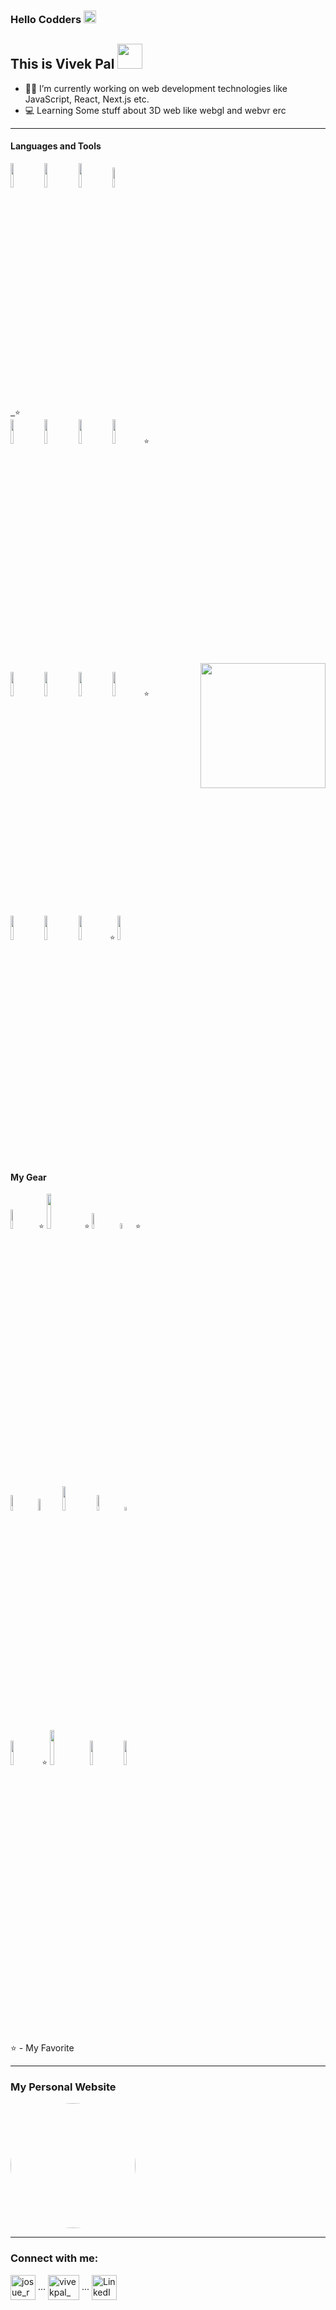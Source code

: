 ### Hello Codders <img src="https://raw.githubusercontent.com/iampavangandhi/iampavangandhi/master/gifs/Hi.gif" width="20px">

## This is Vivek Pal <img src="https://media.giphy.com/media/WUlplcMpOCEmTGBtBW/giphy.gif" width="40">

- 👨‍💻 I’m currently working on web development technologies like JavaScript, React, Next.js etc.
- 💻 Learning Some stuff about 3D web like webgl and webvr erc

---

#### Languages and Tools

<p align="left">
  <code><a href="https://www.javascript.com"><img width="10%" src="https://www.vectorlogo.zone/logos/javascript/javascript-ar21.svg"></a></code>
  <code><a href="https://www.typescriptlang.org"><img width="10%" src="https://www.vectorlogo.zone/logos/typescriptlang/typescriptlang-ar21.svg"></a></code>
  <code><a href="https://reactjs.org"><img width="10%" src="https://www.vectorlogo.zone/logos/reactjs/reactjs-ar21.svg"></a></code>
  <code><a href="https://nextjs.org"><img width="9%" src="https://upload.wikimedia.org/wikipedia/commons/thumb/8/8e/Nextjs-logo.svg/1920px-Nextjs-logo.svg.png">
 </a>⭐</code>
  <br />
  <code><a href="https://nodejs.org/"><img width="10%" src="https://www.vectorlogo.zone/logos/nodejs/nodejs-ar21.svg"></a></code>
  <code><a href="https://expressjs.com"><img width="10%" src="https://www.vectorlogo.zone/logos/expressjs/expressjs-ar21.svg"></a></code>
  <code><a href="https://www.npmjs.com"><img width="10%" src="https://www.vectorlogo.zone/logos/npmjs/npmjs-ar21.svg"></a></code>
  <code><a href="https://yarnpkg.com"><img width="10%" src="https://www.vectorlogo.zone/logos/yarnpkg/yarnpkg-ar21.svg"></a>⭐</code>
  <br />
  
  <img src="https://media.giphy.com/media/RbDKaczqWovIugyJmW/giphy.gif" width="200" align="right">
  
  <code><a href="https://www.python.org"><img width="10%" src="https://www.vectorlogo.zone/logos/python/python-ar21.svg"></a></code>
  <code><a href="https://flask.palletsprojects.com/en/2.0.x/"><img width="10%" src="https://www.vectorlogo.zone/logos/pocoo_flask/pocoo_flask-ar21.svg"></a></code>
  <code><a href="https://getbootstrap.com"><img width="10%" src="https://www.vectorlogo.zone/logos/getbootstrap/getbootstrap-ar21.svg"></a></code>
  <code><a href="https://tailwindcss.com"><img width="10%" src="https://miro.medium.com/max/1400/1*mUISLg4ghf6QYT_f1-cnlg.png"></a>⭐</code>
  <br />
  <code><a href="https://www.docker.com"><img width="10%" src="https://www.vectorlogo.zone/logos/docker/docker-ar21.svg"></a></code>
  <code><a href="https://www.sqlite.org/index.html"><img width="10%" src="https://www.vectorlogo.zone/logos/sqlite/sqlite-ar21.svg"></a></code>
  <code><a href="https://www.mongodb.com"><img width="10%" src="https://www.vectorlogo.zone/logos/mongodb/mongodb-ar21.svg"></a>⭐</code>
  <code><a href="https://git-scm.com"><img width="10%" src="https://www.vectorlogo.zone/logos/git-scm/git-scm-ar21.svg"></a></code>
   <br />
</p>

#### My Gear

<p align="left">
  <code><a href="https://wiki.archlinux.org/title/Arch_Linux"><img width="9%" src="https://www.vectorlogo.zone/logos/archlinux/archlinux-ar21.svg"></a>⭐</code>
  <code><a href="https://endeavouros.com"><img width="12%" src="https://i0.wp.com/endeavouros.com/wp-content/uploads/2021/04/Endeavour-horizontal-white.png?w=690&ssl=1"></a>⭐</code>
  <code><a href="https://www.gnome.org"><img width="8%" src="https://www.vectorlogo.zone/logos/gnome/gnome-ar21.svg"></a></code>
  <code><a href="https://alacritty.org"><img width="5%" src="https://upload.wikimedia.org/wikipedia/commons/thumb/9/90/Alacritty_logo.svg/1024px-Alacritty_logo.svg.png"></a>⭐</code>
  <br />
  <code><a href="https://www.vim.org"><img width="8%" src="https://www.vectorlogo.zone/logos/vim/vim-ar21.svg"></a></code>
  <code><a href="https://www.nano-editor.org"><img width="7%" src="https://arkit.co.in/wp-content/uploads/2016/10/Editing-Viewing-Text-files-using-Nano-text-editor-RHEL-7.png"></a></code>
  <code><a href="https://atom.io"><img width="10%" src="https://www.vectorlogo.zone/logos/atom_io/atom_io-ar21.svg"></a></code>
  <code><a href="https://code.visualstudio.com"><img width="8%" src="https://code.visualstudio.com/opengraphimg/opengraph-blog.png"></a></code>
  <code><a href="https://www.mozilla.org/en-US/firefox/"><img width="4%" src="https://www.vectorlogo.zone/logos/firefox/firefox-icon.svg"></a></code>
  <br />
  <code><a href="https://obsidian.md"><img width="10%" src="https://www.dmuth.org/wp-content/uploads/2021/03/obsidian-logo.png"></a>⭐</code>
  <code><a href="https://www.blender.org"><img width="12%" src="https://download.blender.org/branding/blender_logo_socket.png"></a></code>
  <code><a href="https://vivaldi.com"><img width="10%" src="https://logos-download.com/wp-content/uploads/2019/06/Vivaldi_Logo_new_full.png"></a></code>
  <code><a href="https://www.gimp.org"><img width="10%" src="https://www.vectorlogo.zone/logos/gimp/gimp-ar21.svg"></a></code>
  <br />
</p>
<br>
⭐ - My Favorite
<br>

---
### My Personal Website

<a href="https://vivekpal.vercel.app"><img src="https://i.ibb.co/Z1hKgVV/Vanilla-0-5s-267px-1.gif" width="200px" style="border-radius:50%" /></a>


---

<h3>Connect with me:</h3>

<p>
   <a href="https://instagram.com/vivekthinks/" target="blank"><img align="center" src="https://www.citypng.com/public/uploads/preview/purple-neon-instagram-logo-icon-png-31629066942dqrhid0kut.png" alt="josue_rojasv" height="40" width="40" /></a> ...
 <a href="https://twitter.com/vivekpal_" target="blank"><img align="center" src="https://www.citypng.com/public/uploads/preview/-51614965023fopywzit3m.png" alt="vivekpal_" height="40" width="50" /></a> ...
  <a href="https://www.linkedin.com/in/vivekpal1/" target="blank"><img align="center" src="https://cdn4.iconfinder.com/data/icons/neon-social-icons-set/256/social_media_icons_neon_set_256x256_0010_linkedin.png" alt="LinkedIn" height="40" width="40" /></a>
 
</p>
